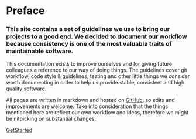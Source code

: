 # Preface

### This site contains a set of guidelines we use to bring our projects to a good end. We decided to document our workflow because consistency is one of the most valuable traits of maintainable software.

This documentation exists to improve ourselves and for giving future colleagues a reference to our way of doing things.
The guidelines cover git workflow, code style & guidelines, testing and other little things we consider worth documenting in order to help us provide stable, consistent and high quality software.

All pages are written in markdown and hosted on [GitHub](https://github.com/BinarCode/guidelines.binarcode.com), so edits and improvements are welcome.
Take into consideration that the things mentioned here are reflect our own workflow and ideas, therefore we might be nitpicking on substantial changes.

 [GetStarted](/1.0/)
